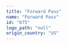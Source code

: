 ```yaml
---
title: "Forward Pass"
name: "Forward Pass"
id: "675"
logo_path: "null"
origin_country: "US"
---
```

